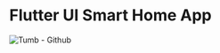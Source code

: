 # Flutter UI Smart Home App

![Tumb - Github](https://user-images.githubusercontent.com/37796466/143474441-3d902742-ecdf-40e2-b665-54d8b21fbfa7.png)
